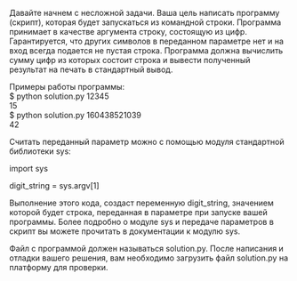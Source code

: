 Давайте начнем с несложной задачи. Ваша цель написать программу (скрипт), которая будет запускаться из командной строки. Программа принимает в качестве аргумента строку, состоящую из цифр. Гарантируется, что других символов в переданном параметре нет и на вход всегда подается не пустая строка. Программа должна вычислить сумму цифр из которых состоит строка и вывести полученный результат на печать в стандартный вывод.  

Примеры работы программы:  
$ python solution.py 12345  
15  
$ python solution.py 160438521039  
42  

Считать переданный параметр можно с помощью модуля стандартной библиотеки sys:  

import sys  

digit_string = sys.argv[1]  

Выполнение этого кода, создаст переменную digit_string, значением которой будет строка, переданная в параметре при запуске вашей программы. Более подробно о модуле sys и передаче параметров в скрипт вы можете прочитать в документации к модулю sys.  

Файл с программой должен называться solution.py. После написания и отладки вашего решения, вам необходимо загрузить файл solution.py на платформу для проверки.
